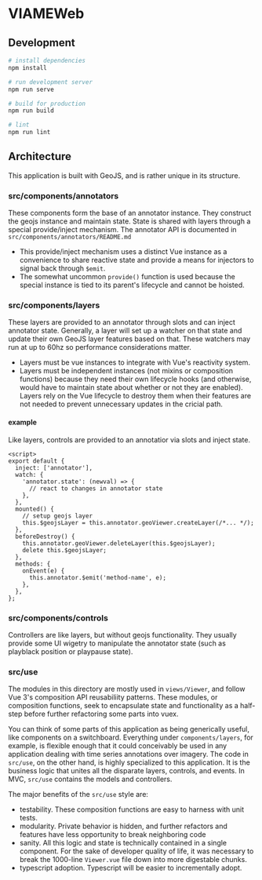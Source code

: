 # VIAMEWeb

## Development

``` bash
# install dependencies
npm install

# run development server
npm run serve

# build for production
npm run build

# lint
npm run lint
```

## Architecture

This application is built with GeoJS, and is rather unique in its structure.

### src/components/annotators

These components form the base of an annotator instance.  They construct the geojs instance and maintain state.  State is shared with layers through a special provide/inject mechanism.  The annotator API is documented in `src/components/annotators/README.md`

* This provide/inject mechanism uses a distinct Vue instance as a convenience to share reactive state and provide a means for injectors to signal back through `$emit`.
* The somewhat uncommon `provide()` function is used because the special instance is tied to its parent's lifecycle and cannot be hoisted.

### src/components/layers

These layers are provided to an annotator through slots and can inject annotator state.  Generally, a layer will set up a watcher on that state and update their own GeoJS layer features based on that.  These watchers may run at up to 60hz so performance considerations matter.

* Layers must be vue instances to integrate with Vue's reactivity system.
* Layers must be independent instances (not mixins or composition functions) because they need their own lifecycle hooks (and otherwise, would have to maintain state about whether or not they are enabled). Layers rely on the Vue lifecycle to destroy them when their features are not needed to prevent unnecessary updates in the cricial path.

#### example

Like layers, controls are provided to an annotatior via slots and inject state.

```vue
<script>
export default {
  inject: ['annotator'],
  watch: {
    'annotator.state': (newval) => {
      // react to changes in annotator state
    },
  },
  mounted() {
    // setup geojs layer
    this.$geojsLayer = this.annotator.geoViewer.createLayer(/*... */);
  },
  beforeDestroy() {
    this.annotator.geoViewer.deleteLayer(this.$geojsLayer);
    delete this.$geojsLayer;
  },
  methods: {
    onEvent(e) {
      this.annotator.$emit('method-name', e);
    },
  },
};
```

### src/components/controls

Controllers are like layers, but without geojs functionality.  They usually provide some UI wigetry to manipulate the annotator state (such as playblack position or playpause state).

### src/use

The modules in this directory are mostly used in `views/Viewer`, and follow Vue 3's composition API reusabiliity patterns.  These modules, or composition functions, seek to encapsulate state and functionality as a half-step before further refactoring some parts into vuex.

You can think of some parts of this application as being generically useful, like components on a switchboard.  Everything under `components/layers`, for example, is flexible enough that it could conceivably be used in any application dealing with time series annotations over imagery.  The code in `src/use`, on the other hand, is highly specialized to this application.  It is the business logic that unites all the disparate layers, controls, and events.  In MVC, `src/use` contains the models and controllers.

The major benefits of the `src/use` style are:

* testability.  These composition functions are easy to harness with unit tests.
* modularity.  Private behavior is hidden, and further refactors and features have less opportunity to break neighboring code
* sanity.  All this logic and state is technically contained in a single component.  For the sake of developer quality of life, it was necessary to break the 1000-line `Viewer.vue` file down into more digestable chunks.
* typescript adoption.  Typescript will be easier to incrementally adopt.
